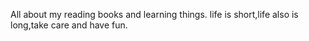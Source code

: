 
All about my reading books and learning things.
life is short,life also is long,take care and have fun.

